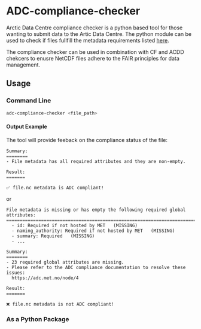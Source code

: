 # ADC-compliance-checker
Arctic Data Centre compliance checker is a python based tool for those wanting to submit data to the Artic Data Centre. The python module can be used to check if files fullfill the metadata requirements listed [here](https://adc.met.no/node/4).

The compliance checker can be used in combination with CF and ACDD chekcers to enusre NetCDF files adhere to the FAIR principles for data management.

## Usage

### Command Line
```sh
adc-compliance-checker <file_path>
```

#### Output Example

The tool will provide feeback on the compliance status of the file:
```plaintext
Summary:
========
- File metadata has all required attributes and they are non-empty.

Result:
=======

✅ file.nc metadata is ADC compliant!

```
or
```plaintext
File metadata is missing or has empty the following required global attributes:
===============================================================================
  - id: Required if not hosted by MET   (MISSING)
  - naming_authority: Required if not hosted by MET   (MISSING)
  - summary: Required   (MISSING)
  - ...

Summary:
========
- 23 required global attributes are missing.
- Please refer to the ADC compliance documentation to resolve these issues:
  https://adc.met.no/node/4

Result:
=======

❌ file.nc metadata is not ADC compliant!

```


### As a Python Package